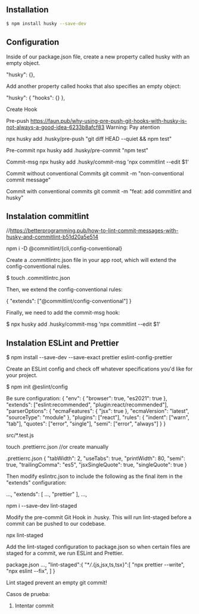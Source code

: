 ## Installation

```bash
$ npm install husky --save-dev
```

## Configuration

Inside of our package.json file, create a new property called husky with an empty object.

"husky": {},

Add another property called hooks that also specifies an empty object:

"husky": {
"hooks": {}
},

Create Hook

Pre-push
https://faun.pub/why-using-pre-push-git-hooks-with-husky-is-not-always-a-good-idea-6233b8afcf83
Warning: Pay atention

npx husky add .husky/pre-push "git diff HEAD --quiet && npm test"

Pre-commit
npx husky add .husky/pre-commit "npm test"

Commit-msg
npx husky add .husky/commit-msg 'npx commitlint --edit $1'

Commit without conventional Commits
git commit -m "non-conventional commit message"

Commit with conventional commits
git commit -m "feat: add commitlint and husky"

## Instalation commitlint

//https://betterprogramming.pub/how-to-lint-commit-messages-with-husky-and-commitlint-b51d20a5e514

npm i -D @commitlint/{cli,config-conventional}

Create a .commitlintrc.json file in your app root, which will extend the config-conventional rules.

$ touch .commitlintrc.json

Then, we extend the config-conventional rules:

{
"extends": ["@commitlint/config-conventional"]
}

Finally, we need to add the commit-msg hook:

$ npx husky add .husky/commit-msg 'npx commitlint --edit $1'

## Instalation ESLint and Prettier

$ npm install --save-dev --save-exact prettier eslint-config-prettier

Create an ESLint config and check off whatever specifications you'd like for your project.

$ npm init @eslint/config

Be sure configuration:
{
"env": {
"browser": true,
"es2021": true
},
"extends": ["eslint:recommended", "plugin:react/recommended"],
"parserOptions": {
"ecmaFeatures": {
"jsx": true
},
"ecmaVersion": "latest",
"sourceType": "module"
},
"plugins": ["react"],
"rules": {
"indent": ["warn", "tab"],
"quotes": ["error", "single"],
"semi": ["error", "always"]
}
}

src/\*.test.js

touch .prettierrc.json //or create manually

.prettierrc.json
{
"tabWidth": 2,
"useTabs": true,
"printWidth": 80,
"semi": true,
"trailingComma": "es5",
"jsxSingleQuote": true,
"singleQuote": true
}

Then modify eslintrc.json to include the following as the final item in the "extends" configuration:

...,
"extends": [
...,
"prettier"
],
...,

npm i --save-dev lint-staged

Modify the pre-commit Git Hook in .husky. This will run lint-staged before a commit can be pushed to our codebase.

npx lint-staged

Add the lint-staged configuration to package.json so when certain files are staged for a commit, we run ESLint and Prettier.

package.json
...,
"lint-staged":{
"\*_/_.{js,jsx,ts,tsx}":[
"npx prettier --write",
"npx eslint --fix",
]
}

Lint staged prevent an empty git commit!


Casos de prueba:
1. Intentar commit 
